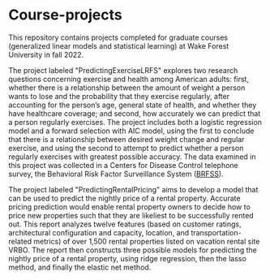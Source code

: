 # Course-projects
This repository contains projects completed for graduate courses (generalized linear models and statistical learning) at Wake Forest University in fall 2022.

The project labeled "PredictingExerciseLRFS" explores two research questions concerning exercise and health among American adults: first, whether there is a relationship between the amount of weight a person wants to lose and the probability that they exercise regularly, after accounting for the person’s age, general state of health, and whether they have healthcare coverage; and second, how accurately we can predict that a person regularly exercises. The project includes both a logistic regression model and a forward selection with AIC model, using the first to conclude that there is a relationship between desired weight change and regular exercise, and using the second to attempt to predict whether a person regularly exercises with greatest possible accuracy. The data examined in this project was collected in a Centers for Disease Control telephone survey, the Behavioral Risk Factor Surveillance System ([BRFSS](https://www.cdc.gov/brfss/)).

The project labeled "PredictingRentalPricing" aims to develop a model that can be used to predict the nightly price of a rental property. Accurate pricing prediction would enable rental property owners to decide how to price new properties such that they are likeliest to be successfully rented out. This report analyzes twelve features (based on customer ratings, architectural configuration and capacity, location, and transportation-related metrics) of over 1,500 rental properties listed on vacation rental site VRBO. The report then constructs three possible models for predicting the nightly price of a rental property, using ridge regression, then the lasso method, and finally the elastic net method. 
